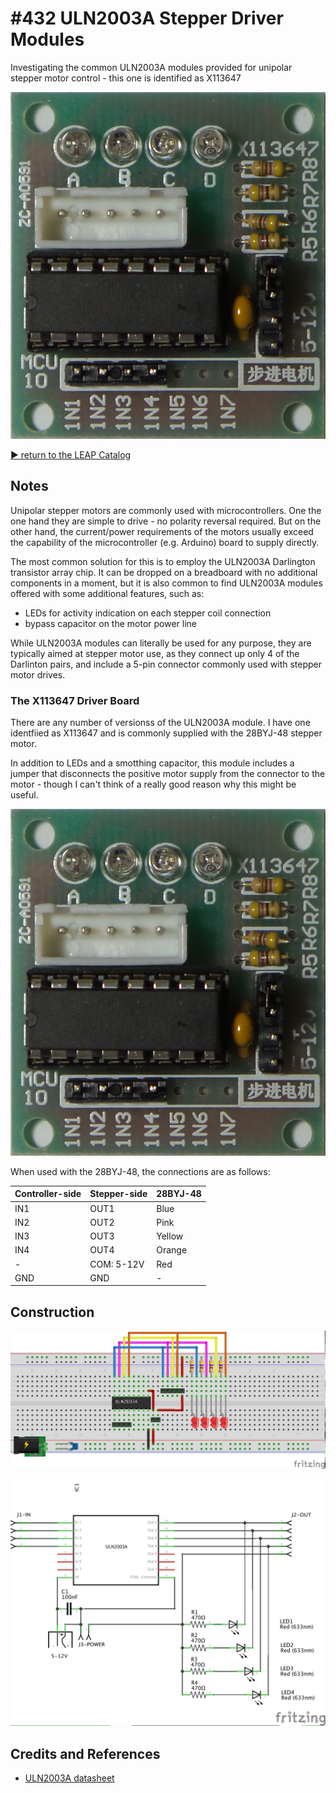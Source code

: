 # #432 ULN2003A Stepper Driver Modules

Investigating the common ULN2003A modules provided for unipolar stepper motor control - this one is identified as X113647

![Build](./assets/ULN2003Module_build.jpg?raw=true)

[:arrow_forward: return to the LEAP Catalog](https://leap.tardate.com)

## Notes

Unipolar stepper motors are commonly used with microcontrollers.
One the one hand they are simple to drive - no polarity reversal required.
But on the other hand, the current/power requirements of the motors usually exceed
the capability of the microcontroller (e.g. Arduino) board to supply directly.

The most common solution for this is to employ the ULN2003A Darlington transistor array chip.
It can be dropped on a breadboard with no additional components in a moment,
but it is also common to find ULN2003A modules offered with some additional features, such as:

* LEDs for activity indication on each stepper coil connection
* bypass capacitor on the motor power line

While ULN2003A modules can literally be used for any purpose, they are typically
aimed at stepper motor use, as they connect up only 4 of the Darlinton pairs,
and include a 5-pin connector commonly used with stepper motor drives.

### The X113647 Driver Board

There are any number of versionss of the ULN2003A module.
I have one identfiied as X113647 and is commonly supplied with the 28BYJ-48 stepper motor.

In addition to LEDs and a smotthing capacitor, this module includes a jumper that
disconnects the positive motor supply from the connector to the motor -
though I can't think of a really good reason why this might be useful.

![Build](./assets/ULN2003Module_build.jpg?raw=true)

When used with the 28BYJ-48, the connections are as follows:

| Controller-side  | Stepper-side | 28BYJ-48 |
|------------------|--------------|----------|
| IN1              | OUT1         | Blue     |
| IN2              | OUT2         | Pink     |
| IN3              | OUT3         | Yellow   |
| IN4              | OUT4         | Orange   |
| -                | COM: 5-12V   | Red      |
| GND              | GND          | -        |


## Construction

![Breadboard](./assets/ULN2003Module_bb.jpg?raw=true)

![Schematic](./assets/ULN2003Module_schematic.jpg?raw=true)

## Credits and References
* [ULN2003A datasheet](https://www.futurlec.com/Linear/ULN2003A.shtml)
